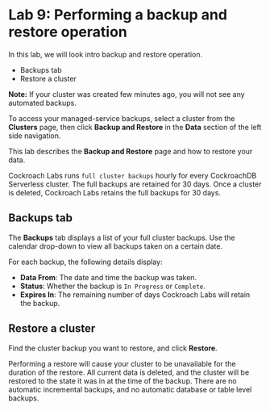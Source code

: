 
# Lab 9: Performing a backup and restore operation

In this lab, we will look intro backup and restore operation.

- Backups tab
- Restore a cluster

**Note:** If your cluster was created few minutes ago, you will not see any automated backups.

To access your managed-service backups, select a cluster from the
**Clusters** page,
then click **Backup and Restore** in the **Data** section of the left
side navigation.


This lab describes the **Backup and Restore** page and how to restore
your data.


Cockroach Labs runs `full cluster backups` hourly for every CockroachDB Serverless cluster. 
The full backups are
retained for 30 days. Once a cluster is deleted, Cockroach Labs retains
the full backups for 30 days.

## Backups tab

The **Backups** tab displays a list of your full cluster backups. Use
the calendar drop-down to view all backups taken on a certain date.

For each backup, the following details display:

-   **Data From**: The date and time the backup was taken.
-   **Status**: Whether the backup is `In Progress` or `Complete`.
-   **Expires In**: The remaining number of days Cockroach Labs will
    retain the backup.


## Restore a cluster

Find the cluster backup you want to restore, and click **Restore**.


Performing a restore will cause your cluster to be unavailable for the
duration of the restore. All current data is deleted, and the cluster
will be restored to the state it was in at the time of the backup. There
are no automatic incremental backups, and no automatic database or table
level backups.
